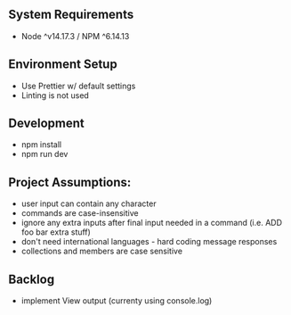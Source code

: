 ## System Requirements

- Node ^v14.17.3 / NPM ^6.14.13

## Environment Setup

- Use Prettier w/ default settings
- Linting is not used

## Development

- npm install
- npm run dev

## Project Assumptions:

- user input can contain any character
- commands are case-insensitive
- ignore any extra inputs after final input needed in a command (i.e. ADD foo bar extra stuff)
- don't need international languages - hard coding message responses
- collections and members are case sensitive

## Backlog

- implement View output (currenty using console.log)
